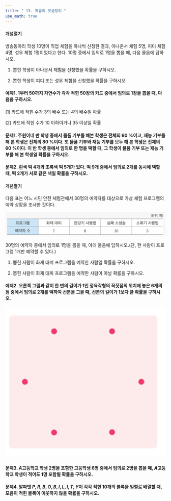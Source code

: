 ```yaml
---
title: " 13. 확률의 덧셈정리 "
use_math: true
---
```


#### 개념열기

방송동아리 학생 10명이 직업 체험을 하나씩 신청한 결과, 아나운서 체험 5명, 피디 체험 4명, 성우 체험 1명이었다고 한다. 10명 중에서 임의로 1명을 뽑을 때, 다음 물음에 답하시오.

1. 뽑힌 학생이 아나운서 체험을 신청했을 확률을 구하시오.

2. 뽑힌 학생이 피디 또는 성우 체험을 신청했을 확률을 구하시오.


#### 예제1. 1부터 50까지 자연수가 각각 적힌 50장의 카드 중에서 임의로 1장을 뽑을 때, 다음을 구하시오.

(1) 카드에 적힌 수가 3의 배수 또는 4의 배수일 확률

(2) 카드에 적힌 수가 10 이하이거나 35 이상일 확률


#### 문제1. 주원이네 반 학생 중에서 물품 기부를 해본 학생은 전체의 60 $\%$이고, 재능 기부를 해 본 학생은 전체의 80 $\%$이다. 또 물품 기부와 재능 기부를 모두 해 본 학생은 전체의 60 $\%$이다. 이 반 학생 중에서 임의로 한 명을 택할 때, 그 학생이 물품 기부 또는 재능 기부를 해 본 학생일 확률을 구하시오.


#### 문제2. 흰색 떡 4개와 초록색 떡 5개가 있다. 떡 9개 중에서 임의로 2개를 동시에 택할 때, 떡 2개가 서로 같은 색일 확률을 구하시오.


#### 개념열기

다음 표는 어느 시민 안전 체험관에서 30명의 예약자를 대상으로 가상 체험 프로그램의 예약 상황을 조사한 것이다.

<img src="/assets/Pasted image 20240401093018.png"/>

30명의 예약자 중에서 임의로 1명을 뽑을 때, 아래 물음에 답하시오.(단, 한 사람이 프로그램 1개만 예약할 수 있다.)

1. 뽑힌 사람이 화재 대피 프로그램을 예약한 사람일 확률을 구하시오.

2. 뽑힌 사람이 화재 대피 프로그램을 예약한 사람이 아닐 확률을 구하시오. 




#### 예제2. 오른쪽 그림과 같이 한 변의 길이가 1인 정육각형의 꼭짓점의 위치에 놓은 6개의 점 중에서 임의로 2개를 택하여 선분을 그을 때, 선분의 길이가 1보다 클 확률을 구하시오.

<img src="/assets/Pasted image 20240401093106.png"/>

#### 문제3. $A$고등학교 학생 2명을 포함한 고등학생 6명 중에서 임의로 2명을 뽑을 때, $A$고등학교 학생이 적어도 1명 포함될 확률을 구하시오. 



#### 문제4. 알파벳 $P,R,B,O,B,I,L,I,T,Y$이 각각 적힌 10개의 블록을 일렬로 배열할 때, 모음이 적힌 블록이 이웃하지 않을 확률을 구하시오.